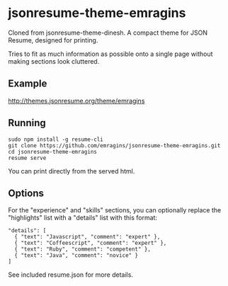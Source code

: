 # jsonresume-theme-emragins
Cloned from jsonresume-theme-dinesh.
A compact theme for JSON Resume, designed for printing. 

Tries to fit as much information as possible onto a single page without making sections look cluttered.


## Example

http://themes.jsonresume.org/theme/emragins

## Running

```
sudo npm install -g resume-cli
git clone https://github.com/emragins/jsonresume-theme-emragins.git
cd jsonresume-theme-emragins
resume serve
```
You can print directly from the served html.

## Options

For the "experience" and "skills" sections, you can optionally replace the "highlights" list with a "details" list with this format:

```
"details": [
  { "text": "Javascript", "comment": "expert" },
  { "text": "Coffeescript", "comment": "expert" },
  { "text": "Ruby", "comment": "competent" },
  { "text": "Java", "comment": "novice" }
]
```

See included resume.json for more details.

